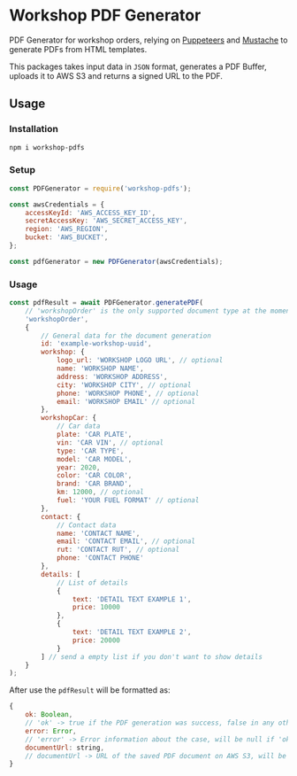 # Workshop PDF Generator
PDF Generator for workshop orders, relying on [Puppeteers](https://www.npmjs.com/package/puppeteer) and [Mustache](https://www.npmjs.com/package/mustache) to generate PDFs from HTML templates.

This packages takes input data in `JSON` format, generates a PDF Buffer, uploads it to AWS S3 and returns a signed URL to the PDF.

## Usage
### Installation
```bash
npm i workshop-pdfs
```

### Setup
```javascript
const PDFGenerator = require('workshop-pdfs');

const awsCredentials = {
    accessKeyId: 'AWS_ACCESS_KEY_ID',
    secretAccessKey: 'AWS_SECRET_ACCESS_KEY',
    region: 'AWS_REGION',
    bucket: 'AWS_BUCKET',
};

const pdfGenerator = new PDFGenerator(awsCredentials);
```

### Usage
```javascript
const pdfResult = await PDFGenerator.generatePDF(
    // 'workshopOrder' is the only supported document type at the moment
    'workshopOrder',
    {
        // General data for the document generation
        id: 'example-workshop-uuid',
        workshop: {
            logo_url: 'WORKSHOP LOGO URL', // optional
            name: 'WORKSHOP NAME',
            address: 'WORKSHOP ADDRESS',
            city: 'WORKSHOP CITY', // optional
            phone: 'WORKSHOP PHONE', // optional
            email: 'WORKSHOP EMAIL' // optional
        },
        workshopCar: {
            // Car data
            plate: 'CAR PLATE',
            vin: 'CAR VIN', // optional
            type: 'CAR TYPE',
            model: 'CAR MODEL',
            year: 2020,
            color: 'CAR COLOR',
            brand: 'CAR BRAND',
            km: 12000, // optional
            fuel: 'YOUR FUEL FORMAT' // optional
        },
        contact: {
            // Contact data
            name: 'CONTACT NAME',
            email: 'CONTACT EMAIL', // optional
            rut: 'CONTACT RUT', // optional
            phone: 'CONTACT PHONE'
        },
        details: [
            // List of details
            {
                text: 'DETAIL TEXT EXAMPLE 1',
                price: 10000
            },
            {
                text: 'DETAIL TEXT EXAMPLE 2',
                price: 20000
            }
        ] // send a empty list if you don't want to show details
    }
);
```

After use the `pdfResult` will be formatted as:
```javascript
{
    ok: Boolean,
    // 'ok' -> true if the PDF generation was success, false in any other case
    error: Error,
    // 'error' -> Error information about the case, will be null if 'ok' is true
    documentUrl: string,
    // documentUrl -> URL of the saved PDF document on AWS S3, will be null if 'ok' is false
}
```